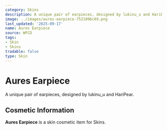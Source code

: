 ```yaml
---
category: Skins
description: A unique pair of earpieces, designed by lukinu_u and HariPear.
image: ../images/aures-earpiece-7521096c69.png
last_updated: '2025-09-17'
name: Aures Earpiece
source: WFCD
tags:
- Skin
- Skins
tradable: false
type: Skin
---
```


# Aures Earpiece

A unique pair of earpieces, designed by lukinu_u and HariPear.

## Cosmetic Information

**Aures Earpiece** is a skin cosmetic item for Skins.

